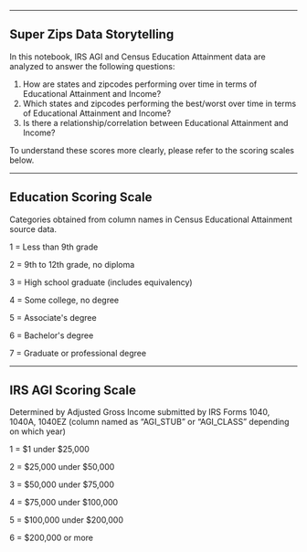 ----------------------------
Super Zips Data Storytelling
----------------------------

In this notebook, IRS AGI and Census Education Attainment data are analyzed to answer the following questions:

1) How are states and zipcodes performing over time in terms of Educational Attainment and Income?
2) Which states and zipcodes performing the best/worst over time in terms of Educational Attainment and Income?
3) Is there a relationship/correlation between Educational Attainment and Income?

To understand these scores more clearly, please refer to the scoring scales below.

----------------------------
Education Scoring Scale
----------------------------
Categories obtained from column names in Census Educational Attainment source data.

1 = Less than 9th grade

2 = 9th to 12th grade, no diploma

3 = High school graduate (includes equivalency)

4 = Some college, no degree

5 = Associate's degree

6 = Bachelor's degree

7 = Graduate or professional degree


----------------------------
IRS AGI Scoring Scale
----------------------------
Determined by Adjusted Gross Income submitted by IRS Forms 1040, 1040A, 1040EZ (column named as “AGI_STUB” or “AGI_CLASS” depending on which year)

1 = $1 under $25,000

2 = $25,000 under $50,000

3 = $50,000 under $75,000

4 = $75,000 under $100,000

5 = $100,000 under $200,000

6 = $200,000 or more
